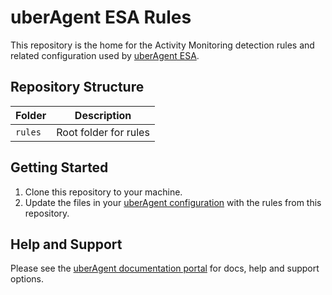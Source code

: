 # uberAgent ESA Rules
This repository is the home for the Activity Monitoring detection rules and related configuration used by [uberAgent ESA](https://uberagent.com/). 

## Repository Structure

| Folder  | Description           |
| ------- | --------------------- |
| `rules` | Root folder for rules |

## Getting Started

1. Clone this repository to your machine.
2. Update the files in your [uberAgent configuration](https://uberagent.com/docs/uberagent/latest/planning/configuration-options/) with the rules from this repository.

## Help and Support

Please see the [uberAgent documentation portal](https://uberagent.com/docs/) for docs, help and support options.
